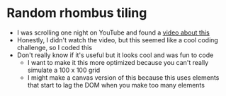 # Random rhombus tiling

- I was scrolling one night on YouTube and found a [video about this](https://youtu.be/c6J_bd9seMg)
- Honestly, I didn't watch the video, but this seemed like a cool coding challenge, so I coded this
- Don't really know if it's useful but it looks cool and was fun to code
	- I want to make it this more optimized because you can't really simulate a 100 x 100 grid
	- I might make a canvas version of this because this uses elements that start to lag the DOM when you make too many elements